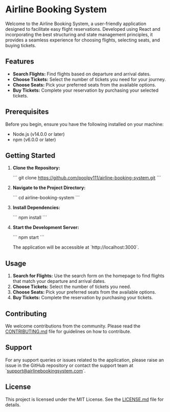 # Airline Booking System

Welcome to the Airline Booking System, a user-friendly application designed to facilitate easy flight reservations. Developed using React and incorporating the best structuring and state management principles, it provides a seamless experience for choosing flights, selecting seats, and buying tickets.

## Features

- **Search Flights:** Find flights based on departure and arrival dates.
- **Choose Tickets:** Select the number of tickets you need for your journey.
- **Choose Seats:** Pick your preferred seats from the available options.
- **Buy Tickets:** Complete your reservation by purchasing your selected tickets.

## Prerequisites

Before you begin, ensure you have the following installed on your machine:

- Node.js (v14.0.0 or later)
- npm (v6.0.0 or later)

## Getting Started

1. **Clone the Repository:**

   \`\`\`
   git clone https://github.com/poolpy111/airline-booking-system.git
   \`\`\`

2. **Navigate to the Project Directory:**

   \`\`\`
   cd airline-booking-system
   \`\`\`

3. **Install Dependencies:**

   \`\`\`
   npm install
   \`\`\`

4. **Start the Development Server:**

   \`\`\`
   npm start
   \`\`\`

   The application will be accessible at \`http://localhost:3000\`.

## Usage

1. **Search for Flights:** Use the search form on the homepage to find flights that match your departure and arrival dates.
2. **Choose Tickets:** Select the number of tickets you need.
3. **Choose Seats:** Pick your preferred seats from the available options.
4. **Buy Tickets:** Complete the reservation by purchasing your tickets.

## Contributing

We welcome contributions from the community. Please read the [CONTRIBUTING.md](CONTRIBUTING.md) file for guidelines on how to contribute.

## Support

For any support queries or issues related to the application, please raise an issue in the GitHub repository or contact the support team at \`support@airlinebookingsystem.com\`.

## License

This project is licensed under the MIT License. See the [LICENSE.md](LICENSE.md) file for details.
